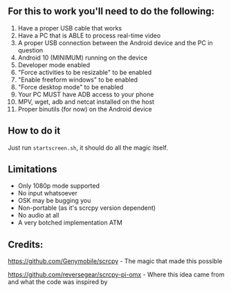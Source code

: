 
For this to work you'll need to do the following:
-------------------------------------------------

 1. Have a proper USB cable that works
 2. Have a PC that is ABLE to process real-time video
 3. A proper USB connection between the Android device and the PC in question
 4. Android 10 (MINIMUM) running on the device
 5. Developer mode enabled
 6. "Force activities to be resizable" to be enabled
 7. "Enable freeform windows" to be enabled
 8. "Force desktop mode" to be enabled
 9. Your PC MUST have ADB access to your phone
10. MPV, wget, adb and netcat installed on the host
11. Proper binutils (for now) on the Android device


How to do it
------------

Just run ```startscreen.sh```, it should do all the magic itself.


Limitations
-----------

 * Only 1080p mode supported
 * No input whatsoever
 * OSK may be bugging you
 * Non-portable (as it's scrcpy version dependent)
 * No audio at all
 * A very botched implementation ATM


Credits:
--------

https://github.com/Genymobile/scrcpy - The magic that made this possible

https://github.com/reversegear/scrcpy-pi-omx - Where this idea came from and
what the code was inspired by

